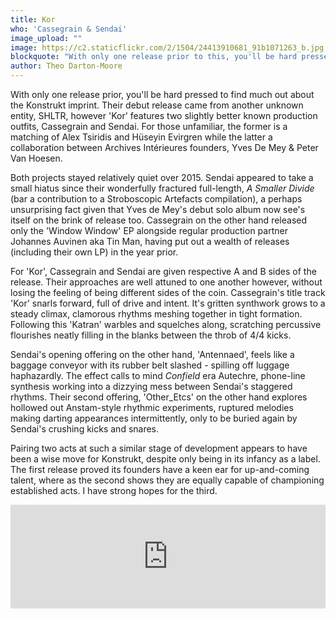 ```yaml
---
title: Kor
who: 'Cassegrain & Sendai'
image_upload: ""
image: https://c2.staticflickr.com/2/1504/24413910681_91b1071263_b.jpg
blockquote: "With only one release prior to this, you'll be hard pressed to find much out about the Konstrukt imprint. Their debut release came from another unknown entity, SHLTR, however 'Kor' features two slightly better known production outfits, Cassegrain and Sendai. For those unfamiliar, the former is a matching of Alex Tsiridis and Hüseyin Evirgren while the latter a collaboration between Archives Intérieures founders, Yves De Mey & Peter Van Hoesen.  "
author: Theo Darton-Moore
---
```

With only one release prior, you'll be hard pressed to find much out about the Konstrukt imprint. Their debut release came from another unknown entity, SHLTR, however 'Kor' features two slightly better known production outfits, Cassegrain and Sendai. For those unfamiliar, the former is a matching of Alex Tsiridis and Hüseyin Evirgren while the latter a collaboration between Archives Intérieures founders, Yves De Mey & Peter Van Hoesen.  

Both projects stayed relatively quiet over 2015. Sendai appeared to take a small hiatus since their wonderfully fractured full-length, _A Smaller Divide_ (bar a contribution to a Stroboscopic Artefacts compilation), a perhaps unsurprising fact given that Yves de Mey's debut solo album now see's itself on the brink of release too. Cassegrain on the other hand released only the 'Window Window' EP alongside regular production partner Johannes Auvinen aka Tin Man, having put out a wealth of releases (including their own LP) in the year prior.

For 'Kor', Cassegrain and Sendai are given respective A and B sides of the release. Their approaches are well attuned to one another however, without losing the feeling of being different sides of the coin. Cassegrain's title track 'Kor' snarls forward, full of drive and intent. It's gritten synthwork grows to a steady climax, clamorous rhythms meshing together in tight formation. Following this 'Katran' warbles and squelches along, scratching percussive flourishes neatly filling in the blanks between the throb of 4/4 kicks. 

Sendai's opening offering on the other hand, 'Antennaed', feels like a baggage conveyor with its rubber belt slashed - spilling off luggage haphazardly. The effect calls to mind _Confield_ era Autechre, phone-line synthesis working into a dizzying mess between Sendai's staggered rhythms. Their second offering, 'Other_Etcs' on the other hand explores hollowed out Anstam-style rhythmic experiments, ruptured melodies making darting appearances intermittently, only to be buried again by Sendai's crushing kicks and snares.

Pairing two acts at such a similar stage of development appears to have been a wise move for Konstrukt, despite only being in its infancy as a label. The first release proved its founders have a keen ear for up-and-coming talent, where as the second shows they are equally capable of championing established acts. I have strong hopes for the third.

<iframe width="100%" height="166" scrolling="no" frameborder="no" src="https://w.soundcloud.com/player/?url=https%3A//api.soundcloud.com/tracks/238777268&color=ff5500&auto_play=false&hide_related=false&show_comments=true&show_user=true&show_reposts=false"></iframe>
